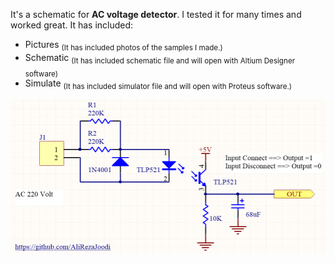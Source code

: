 It's a schematic for **AC voltage detector**. I tested it for many times and worked great. It has included:
- Pictures <sub>(It has included photos of the samples I made.)</sub>
- Schematic <sub>(It has included schematic file and will open with Altium Designer software)</sub>
- Simulate <sub>(It has included simulator file and will open with Proteus software.)</sub>


![This is an image](https://github.com/AliRezaJoodi/Electronic-Modules/blob/main/Detector_AC%20Voltage%20Detector/Schematic_Altium%20Designer%20software/V1.0.png?raw=true)

